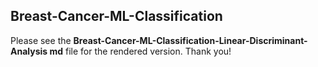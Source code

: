 ## Breast-Cancer-ML-Classification

Please see the **Breast-Cancer-ML-Classification-Linear-Discriminant-Analysis md** file for the rendered version. Thank you!
